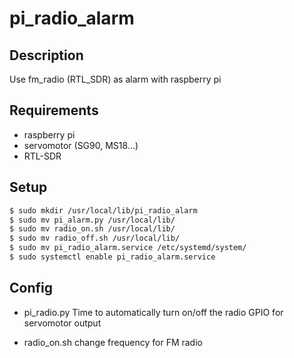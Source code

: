 # pi_radio_alarm

## Description
Use fm_radio (RTL_SDR) as alarm with raspberry pi


## Requirements
* raspberry pi
* servomotor (SG90, MS18...)
* RTL-SDR


## Setup
```bash
$ sudo mkdir /usr/local/lib/pi_radio_alarm
$ sudo mv pi_alarm.py /usr/local/lib/
$ sudo mv radio_on.sh /usr/local/lib/
$ sudo mv radio_off.sh /usr/local/lib/
$ sudo mv pi_radio_alarm.service /etc/systemd/system/
$ sudo systemctl enable pi_radio_alarm.service
```

## Config
* pi_radio.py
	Time to automatically turn on/off the radio
	GPIO for servomotor output

* radio_on.sh
	change frequency for FM radio
